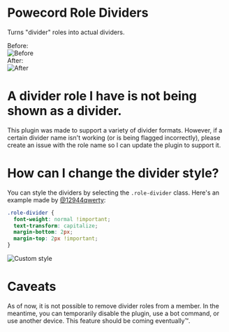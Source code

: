 # Powecord Role Dividers
Turns "divider" roles into actual dividers.

Before:  
![Before](https://i.imgur.com/Dz8UsOM.png)  
After:  
![After](https://i.imgur.com/pjBgCif.png)  

# A divider role I have is not being shown as a divider.
This plugin was made to support a variety of divider formats. However, if a certain divider name isn't working (or is being flagged incorrectly), please create an issue with the role name so I can update the plugin to support it.

# How can I change the divider style?
You can style the dividers by selecting the `.role-divider` class. Here's an example made by [@12944qwerty](https://github.com/12944qwerty):
```css
.role-divider {
  font-weight: normal !important;
  text-transform: capitalize;
  margin-bottom: 2px;
  margin-top: 2px !important;
}
```
![Custom style](https://i.imgur.com/le8fziz.png)

# Caveats
As of now, it is not possible to remove divider roles from a member. In the meantime, you can temporarily disable the plugin, use a bot command, or use another device. This feature should be coming eventually™.